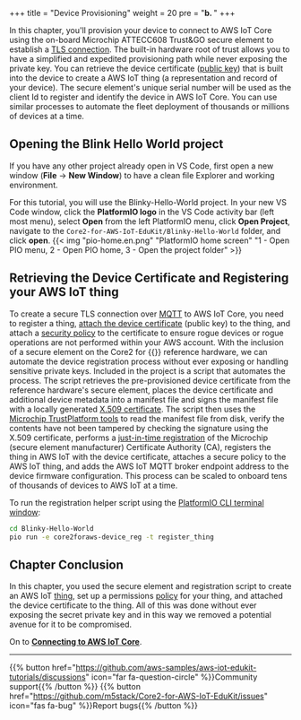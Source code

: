 +++
title = "Device Provisioning"
weight = 20
pre = "<b>b. </b>"
+++

In this chapter, you'll provision your device to connect to AWS IoT Core using the on-board Microchip ATTECC608 Trust&GO secure element to establish a [TLS connection](https://docs.aws.amazon.com/iot/latest/developerguide/transport-security.html). The built-in hardware root of trust allows you to have a simplified and expedited provisioning path while never exposing the private key. You can retrieve the device certificate ([public key](https://en.wikipedia.org/wiki/Public-key_cryptography)) that is built into the device to create a AWS IoT thing (a representation and record of your device). The secure element's unique serial number will be used as the client Id to register and identify the device in AWS IoT Core. You can use similar processes to automate the fleet deployment of thousands or millions of devices at a time.

## Opening the Blink Hello World project
If you have any other project already open in VS Code, first open a new window (**File** → **New Window**) to have a clean file Explorer and working environment.

For this tutorial, you will use the Blinky-Hello-World project. In your new VS Code window, click the **PlatformIO logo** in the VS Code activity bar (left most menu), select **Open** from the left PlatformIO menu, click **Open Project**, navigate to the `Core2-for-AWS-IoT-EduKit/Blinky-Hello-World` folder, and click **open**.
{{< img "pio-home.en.png" "PlatformIO home screen" "1 - Open PIO menu, 2 - Open PIO home, 3 - Open the project folder" >}}

## Retrieving the Device Certificate and Registering your AWS IoT thing
To create a secure TLS connection over [MQTT](https://docs.aws.amazon.com/iot/latest/developerguide/mqtt.html) to AWS IoT Core, you need to register a thing, [attach the device certificate](https://docs.aws.amazon.com/iot/latest/developerguide/register-device-cert.html) (public key) to the thing, and attach a [security policy](https://docs.aws.amazon.com/iot/latest/developerguide/iot-policies.html) to the certificate to ensure rogue devices or rogue operations are not performed within your AWS account. With the inclusion of a secure element on the Core2 for {{<awsEdukitShort-en>}} reference hardware, we can automate the device registration process without ever exposing or handling sensitive private keys. Included in the project is a script that automates the process. The script retrieves the pre-provisioned device certificate from the reference hardware's secure element, places the device certificate and additional device metadata into a manifest file and signs the manifest file with a locally generated [X.509 certificate](https://docs.aws.amazon.com/iot/latest/developerguide/x509-client-certs.html#x509-client-cert-basics). The script then uses the [Microchip TrustPlatform tools](https://github.com/MicrochipTech/cryptoauth_trustplatform_designsuite) to read the manifest file from disk, verify the contents have not been tampered by checking the signature using the X.509 certificate, performs a [just-in-time registration](https://aws.amazon.com/blogs/iot/just-in-time-registration-of-device-certificates-on-aws-iot/) of the Microchip (secure element manufacturer) Certificate Authority (CA), registers the thing in AWS IoT with the device certificate, attaches a secure policy to the AWS IoT thing, and adds the AWS IoT MQTT broker endpoint address to the device firmware configuration. This process can be scaled to onboard tens of thousands of devices to AWS IoT at a time.

To run the registration helper script using the [PlatformIO CLI terminal window](prerequisites.html#open-the-platformio-cli-terminal-window):

```bash
cd Blinky-Hello-World
pio run -e core2foraws-device_reg -t register_thing
```

## Chapter Conclusion
In this chapter, you used the secure element and registration script to create an AWS IoT [thing](https://docs.aws.amazon.com/iot/latest/developerguide/thing-registry.html), set up a permissions [policy](https://docs.aws.amazon.com/iot/latest/developerguide/thing-policy-variables.html) for your thing, and attached the device certificate to the thing. All of this was done without ever exposing the secret private key and in this way we removed a potential avenue for it to be compromised.

On to [**Connecting to AWS IoT Core**](connecting-to-aws.html).

---
{{% button href="https://github.com/aws-samples/aws-iot-edukit-tutorials/discussions" icon="far fa-question-circle" %}}Community support{{% /button %}} {{% button href="https://github.com/m5stack/Core2-for-AWS-IoT-EduKit/issues" icon="fas fa-bug" %}}Report bugs{{% /button %}}